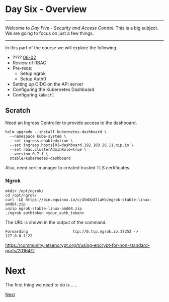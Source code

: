 # Day Six - Overview

---

Welcome to _Day Five - Security and Access Control_.  This is a big subject.  We are going to focus on just a few things.

---

In this part of the course we will explore the following.

* ???? [06-02](06-02.md)
* Review of RBAC
* Pre-reqs:
  * Setup ngrok
  * Setup Auth0
* Setting up OIDC on the API server
* Configuring the Kubernetes Dashboard
* Configuring `kubectl`

## Scratch

Need an Ingress Controller to provide access to the dashboard.

```console
helm upgrade --install kubernetes-dashboard \
  --namespace kube-system \
  --set ingress.enabled=true \
  --set ingress.hosts[0]=dashboard.192.168.26.11.nip.io \
  --set rbac.clusterAdminRole=true \
  --version 0.7.1 \
  stable/kubernetes-dashboard
```

Also, need cert-manager to created trusted TLS certificates.


### Ngrok

```console
mkdir /opt/ngrok/
cd /opt/ngrok/
curl -LO https://bin.equinox.io/c/4VmDzA7iaHb/ngrok-stable-linux-amd64.zip
unzip ngrok-stable-linux-amd64.zip
./ngrok authtoken <your_auth_token>
```

The URL is shown in the output of the command.

```console
Forwarding                    tcp://0.tcp.ngrok.io:17252 -> 127.0.0.1:22
```

https://community.letsencrypt.org/t/using-encrypt-for-non-standard-ports/20164/2


# Next

The first thing we need to do is .....

[Next](06-02.md)

